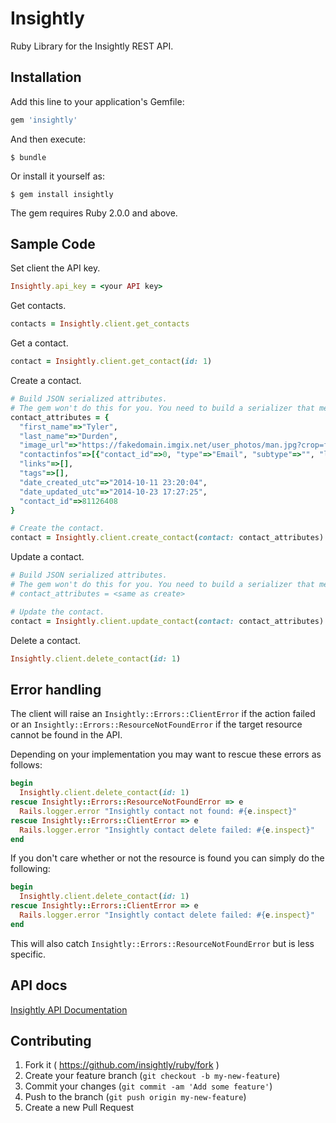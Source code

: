 # Insightly

Ruby Library for the Insightly REST API.

## Installation

Add this line to your application's Gemfile:

```ruby
gem 'insightly'
```

And then execute:

    $ bundle

Or install it yourself as:

    $ gem install insightly
    
The gem requires Ruby 2.0.0 and above.    

## Sample Code

Set client the API key.
```ruby
Insightly.api_key = <your API key>
```

Get contacts.
```ruby
contacts = Insightly.client.get_contacts
```

Get a contact.
```ruby
contact = Insightly.client.get_contact(id: 1)
```

Create a contact.

```ruby
# Build JSON serialized attributes.
# The gem won't do this for you. You need to build a serializer that meets your needs."
contact_attributes = {
  "first_name"=>"Tyler", 
  "last_name"=>"Durden", 
  "image_url"=>"https://fakedomain.imgix.net/user_photos/man.jpg?crop=faces&fit=crop&h=96&w=96", 
  "contactinfos"=>[{"contact_id"=>0, "type"=>"Email", "subtype"=>"", "label"=>"Work", "detail"=>"tylerdurden@ucsv.edu"}], 
  "links"=>[], 
  "tags"=>[], 
  "date_created_utc"=>"2014-10-11 23:20:04", 
  "date_updated_utc"=>"2014-10-23 17:27:25", 
  "contact_id"=>81126408
}

# Create the contact.
contact = Insightly.client.create_contact(contact: contact_attributes)
```

Update a contact.
```ruby
# Build JSON serialized attributes.
# The gem won't do this for you. You need to build a serializer that meets your needs."
# contact_attributes = <same as create>

# Update the contact.
contact = Insightly.client.update_contact(contact: contact_attributes)
```

Delete a contact.
```ruby
Insightly.client.delete_contact(id: 1)
```

## Error handling

The client will raise an ```Insightly::Errors::ClientError``` if the action failed or 
an ```Insightly::Errors::ResourceNotFoundError``` if the target resource cannot be found in the API.

Depending on your implementation you may want to rescue these errors as follows:

```ruby
begin
  Insightly.client.delete_contact(id: 1)  
rescue Insightly::Errors::ResourceNotFoundError => e
  Rails.logger.error "Insightly contact not found: #{e.inspect}"
rescue Insightly::Errors::ClientError => e
  Rails.logger.error "Insightly contact delete failed: #{e.inspect}"
end
```    
If you don't care whether or not the resource is found you can simply do the following:

```ruby
begin
  Insightly.client.delete_contact(id: 1)
rescue Insightly::Errors::ClientError => e
  Rails.logger.error "Insightly contact delete failed: #{e.inspect}"
end
```
This will also catch ```Insightly::Errors::ResourceNotFoundError``` but is less specific.

## API docs

[Insightly API Documentation](https://api.insight.ly/v2.1/Help)

## Contributing

1. Fork it ( https://github.com/insightly/ruby/fork )
2. Create your feature branch (`git checkout -b my-new-feature`)
3. Commit your changes (`git commit -am 'Add some feature'`)
4. Push to the branch (`git push origin my-new-feature`)
5. Create a new Pull Request
